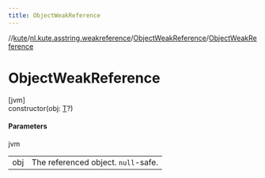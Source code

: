 ```yaml
---
title: ObjectWeakReference
---
```

//[kute](../../../index.html)/[nl.kute.asstring.weakreference](../index.html)/[ObjectWeakReference](index.html)/[ObjectWeakReference](-object-weak-reference.html)



# ObjectWeakReference



[jvm]\
constructor(obj: [T](index.html)?)



#### Parameters


jvm

| | |
|---|---|
| obj | The referenced object. `null`-safe. |




